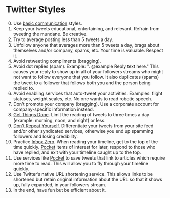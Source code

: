 # Twitter Styles

0. Use [basic communication](basic.md) styles.
0. Keep your tweets educational, entertaining, and relevant. Refrain from tweeting the mundane. Be
   creative.
0. Try to average posting less than 5 tweets a day.
0. Unfollow anyone that averages more than 5 tweets a day, brags about themselves and/or company,
   spams, etc. Your time is valuable. Respect it.
0. Avoid retweeting compliments (bragging).
0. Avoid dot replies (spam). Example: ". @example Reply text here." This causes your reply to show
   up in all of your followers streams who might not want to follow everyone that you follow. It
   also duplicates (spams) the tweet to a follower that follows both you and the person being
   replied to.
0. Avoid enabling services that auto-tweet your activities. Examples: flight statuses, weight
   scales, etc. No one wants to read robotic speech.
0. Don't promote your company (bragging). Use a corporate account for company-specific information
   instead.
0. [Get Things Done](https://en.wikipedia.org/wiki/Getting_Things_Done). Limit the reading of tweets
   to three times a day (example: morning, noon, and night) or less.
0. [Don't Repeat Yourself](https://en.wikipedia.org/wiki/Don%27t_Repeat_Yourself). Differentiate
   your tweets from your site feed and/or other syndicated services, otherwise you end up spamming
   followers and losing credibility.
0. Practice [Inbox Zero](http://inboxzero.com). When reading your timeline, get to the top of the
   time quickly. [Pocket](http://getpocket.com) items of interest for later, respond to those who
   have replied, and exit with your timeline caught up to the top.
0. Use services like [Pocket](http://getpocket.com) to save tweets that link to articles which
   require more time to read. This will allow you to fly through your timeline quickly.
0. Use Twitter’s native URL shortening service. This allows links to be shortened but retain
   original information about the URL so that it shows up, fully expanded, in your followers stream.
0. In the end, have fun but be efficient about it.
